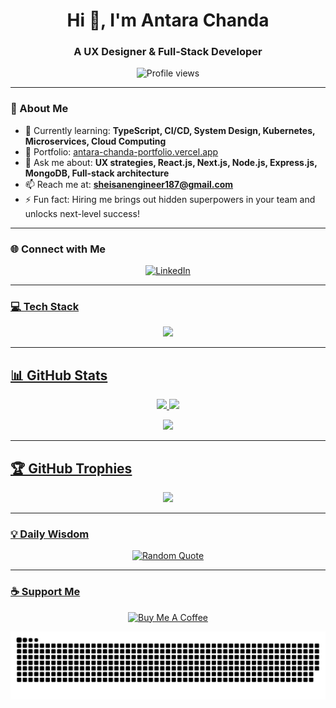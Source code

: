<h1 align="center">Hi 👋, I'm Antara Chanda</h1>
<h3 align="center">A UX Designer & Full-Stack Developer</h3>

<p align="center">
  <!-- Profile views -->
  <img src="https://komarev.com/ghpvc/?username=aantaaraaa&label=Profile+views&color=0e75b6&style=flat" alt="Profile views" />
</p>

---

### 🌱 About Me

- 🧠 Currently learning: **TypeScript, CI/CD, System Design, Kubernetes, Microservices, Cloud Computing**
- 💼 Portfolio: [antara-chanda-portfolio.vercel.app](https://antara-chanda-portfolio.vercel.app/)
- 💬 Ask me about: **UX strategies, React.js, Next.js, Node.js, Express.js, MongoDB, Full-stack architecture**
- 📫 Reach me at: **sheisanengineer187@gmail.com**
- ⚡ Fun fact: Hiring me brings out hidden superpowers in your team and unlocks next-level success!

---

### 🌐 Connect with Me

<div align="center">
  <a href="https://www.linkedin.com/in/meantaraa/" target="_blank">
    <img src="https://raw.githubusercontent.com/rahuldkjain/github-profile-readme-generator/master/src/images/icons/Social/linked-in-alt.svg" alt="LinkedIn" height="40" width="40" />
</div>

---

### 💻 Tech Stack

<p align="center">
  <img src="https://skillicons.dev/icons?i=java,js,ts,html,css,react,nextjs,nodejs,express,tailwind,mongodb,postgresql,git,github,docker,kubernetes,vercel,aws,figma" />
</p>

---

## 📊 GitHub Stats  

<p align="center">
  <img src="https://github-readme-stats.vercel.app/api?username=aantaaraaa&show_icons=true&theme=radical&hide_border=false" height="150px"/>
  <img src="https://github-readme-streak-stats.herokuapp.com?user=aantaaraaa&theme=radical&hide_border=false" height="150px"/>
</p>

<p align="center">
  <img src="https://github-readme-stats.vercel.app/api/top-langs/?username=aantaaraaa&theme=radical&hide_border=false&layout=compact"/>
</p>

---

## 🏆 GitHub Trophies

<p align="center">
  <img src="https://github-profile-trophy.vercel.app/?username=aantaaraaa&theme=radical&margin-w=15&no-bg=true&column=7" />
</p>

---

### 💡 Daily Wisdom

<p align="center">
  <img src="https://quotes-github-readme.vercel.app/api?type=horizontal&theme=radical" alt="Random Quote" />
</p>

---

### ☕ Support Me

<p align="center">
  <a href="https://buymeacoffee.com/meantaraa" target="_blank">
    <img src="https://cdn.buymeacoffee.com/buttons/v2/default-yellow.png" alt="Buy Me A Coffee" height="60" width="217" />
  </a>
</p>

<p align="center">
  <img src="https://raw.githubusercontent.com/platane/platane/output/github-contribution-grid-snake.svg" alt="github contribution grid snake animation" />
</p>
